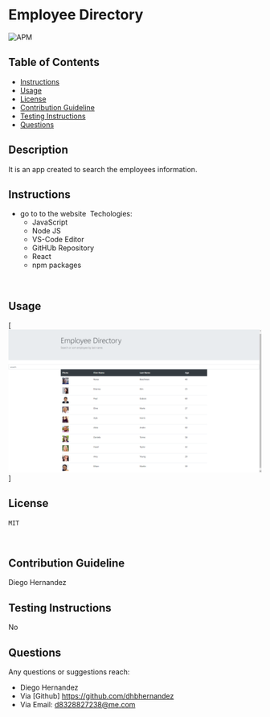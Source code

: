 # Employee Directory
![APM](https://img.shields.io/apm/l/pack)
​
## Table of Contents
* [Instructions](#Instructions)
* [Usage](#Usage)
* [License](#license)
* [Contribution Guideline](#Contribution-Guideline)
* [Testing Instructions](#Testing-Instructions)
* [Questions](#Questions)
​
## Description 
It is an app created to search the employees information.

## Instructions
* go to to the website 
​​
Techologies:
    - JavaScript
    - Node JS
    - VS-Code Editor
    - GitHUb Repository
    - React
    - npm packages
    
​
​
## Usage 
[![Watch the video](https://github.com/dhbhernandez/employee-directory/blob/main/image/Employee-directory.png)]
​
## License
    MIT
​
## Contribution Guideline
Diego Hernandez

## Testing Instructions
No

## Questions
Any questions or suggestions reach:

* Diego Hernandez
* Via [Github] https://github.com/dhbhernandez
* Via Email: d8328827238@me.com